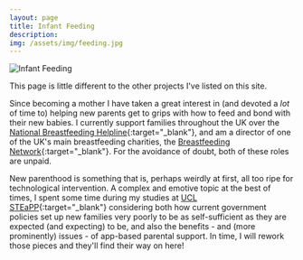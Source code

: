 ```yaml
---
layout: page
title: Infant Feeding
description:
img: /assets/img/feeding.jpg
---
```

<div class="img_row">
    <img class="col three left" src="{{ site.baseurl }}/assets/img/feeding.jpg" alt="Infant Feeding" title="Infant Feeding"/>
</div>

This page is little different to the other projects I've listed on this site.

Since becoming a mother I have taken a great interest in (and devoted a *lot* of time to) helping new parents get to grips with how to feed and bond with their new babies. I currently support families throughout the UK over the [National Breastfeeding Helpline](https://www.nationalbreastfeedinghelpline.org.uk/){:target="\_blank"}, and am a director of one of the UK's main breastfeeding charities, the [Breastfeeding Network](https://www.breastfeedingnetwork.org.uk/){:target="\_blank"}. For the avoidance of doubt, both of these roles are unpaid.

New parenthood is something that is, perhaps weirdly at first, all too ripe for technological intervention. A complex and emotive topic at the best of times, I spent some time during my studies at [UCL STEaPP](https://www.ucl.ac.uk/steapp/){:target="\_blank"} considering both how current government policies set up new families very poorly to be as self-sufficient as they are expected (and expecting) to be, and also the benefits - and (more prominently) issues - of app-based parental support. In time, I will rework those pieces and they'll find their way on here!
